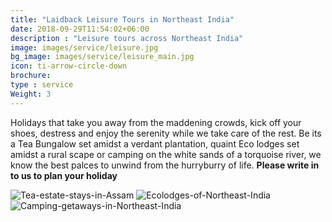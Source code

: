 ```yaml
---
title: "Laidback Leisure Tours in Northeast India"
date: 2018-09-29T11:54:02+06:00
description : "Leisure tours across Northeast India"
image: images/service/leisure.jpg
bg_image: images/service/leisure_main.jpg
icon: ti-arrow-circle-down
brochure: 
type : service
Weight: 3
---
```


Holidays that take you away from the maddening crowds, kick off your shoes, destress and enjoy the serenity while we take care of the rest. Be its a Tea Bungalow set amidst a verdant plantation, quaint Eco lodges set amidst a rural scape or camping on the white sands of a torquoise river, we know the best palces to unwind from the hurryburry of life. **Please write in to us to plan your holiday**



![Tea-estate-stays-in-Assam](/images/links/teastay.jpg)
![Ecolodges-of-Northeast-India](/images/links/ecolodges.jpg)
![Camping-getaways-in-Northeast-India](/images/links/camping.jpg)


